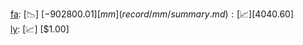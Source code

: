 [fa](record/fa/summary.md): [📉] [$-902800.01]  
[mm](record/mm/summary.md): [📈] [$4040.60]  
[ly](record/ly/summary.md): [📈] [$1.00]  
